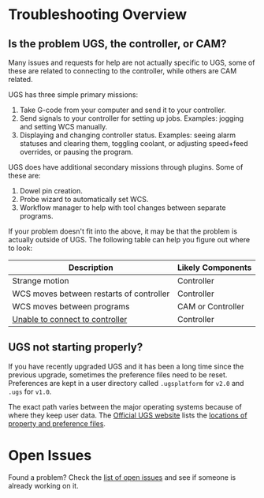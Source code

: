 # Troubleshooting Overview

## Is the problem UGS, the controller, or CAM?

Many issues and requests for help are not actually specific to UGS, some of these are related to connecting to the controller, while others are CAM related.

UGS has three simple primary missions:
1. Take G-code from your computer and send it to your controller.
1. Send signals to your controller for setting up jobs. Examples: jogging and setting WCS manually.
1. Displaying and changing controller status. Examples: seeing alarm statuses and clearing them, toggling coolant, or adjusting speed+feed overrides, or pausing the program.

UGS does have additional secondary missions through plugins. Some of these are:
1. Dowel pin creation.
1. Probe wizard to automatically set WCS.
1. Workflow manager to help with tool changes between separate programs.

If your problem doesn't fit into the above, it may be that the problem is actually outside of UGS. The following table can help you figure out where to look:

| Description | Likely Components |
| --- | --- |
| Strange motion | Controller |
| WCS moves between restarts of controller | Controller |
| WCS moves between programs | CAM or Controller |
| [Unable to connect to controller](/winder/Universal-G-Code-Sender/wiki/Connecting-the-Controller) | Controller |

## UGS not starting properly?
If you have recently upgraded UGS and it has been a long time since the previous upgrade, sometimes the preference files need to be reset. Preferences are kept in a user directory called `.ugsplatform` for `v2.0` and `.ugs` for `v1.0`.

The exact path varies between the major operating systems because of where they keep user data. The [Official UGS website](http://winder.github.io/ugs_website) lists the [locations of property and preference files](http://winder.github.io/ugs_website/guide/troubleshooting/#property-files).

# Open Issues
Found a problem? Check the [list of open issues](https://github.com/winder/Universal-G-Code-Sender/issues) and see if someone is already working on it.